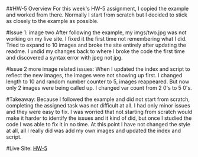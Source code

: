 ##HW-5 Overview
For this week's HW-5 assignment, I copied the example and worked
from there. Normally I start from scratch but I decided to
stick as closely to the example as possible.


#Issue 1: image two
After following the example, my imgs/two.jpg was not working on my live site. I
fixed it the first time not remembering what I did. Tried to expand to 10 images
and broke the site entirely after updating the readme. I undid my changes back to
where I broke the code the first time and discovered a syntax error with jpeg not
jpg.

#Issue 2 more image related issues:
When I updated the index and script to reflect the new images, the images were
not showing up first. I changed length to 10 and random number counter to 5, images
reappeared. But now only 2 images were being called up. I changed var count from
2 0's to 5 0's.

#Takeaway:
Because I followed the example and did not start from scratch, completing the
assigned task was not difficult at all. I had only minor issues and they were
 easy to fix. I was worried that not starting from scratch would make
it harder to identify the issues and it kind of did, but once I studied the
code I was able to fix it in no time. At this point I have not changed the
style at all, all I really did was add my own images and updated the index and
script.



#Live Site:
[HW-5](https://ewilsey.github.io/MART441/HW-5/)

